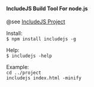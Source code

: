 <h4>IncludeJS Build Tool For node.js</h4>

<p>@see <a href='https://github.com/tenbits/CompoJS/#includeBuilder'>IncludeJS Project</a>

<p>
<div>Install:</div>
<code>$ npm install includejs -g</code>
</p>
<p>
<div>Help:</div>
<code>$ includejs -help</code>
</p>
<p>
<div>Example:</div>
<code>cd ../project </code><br/>
<code>includejs index.html -minify</code>


</p>